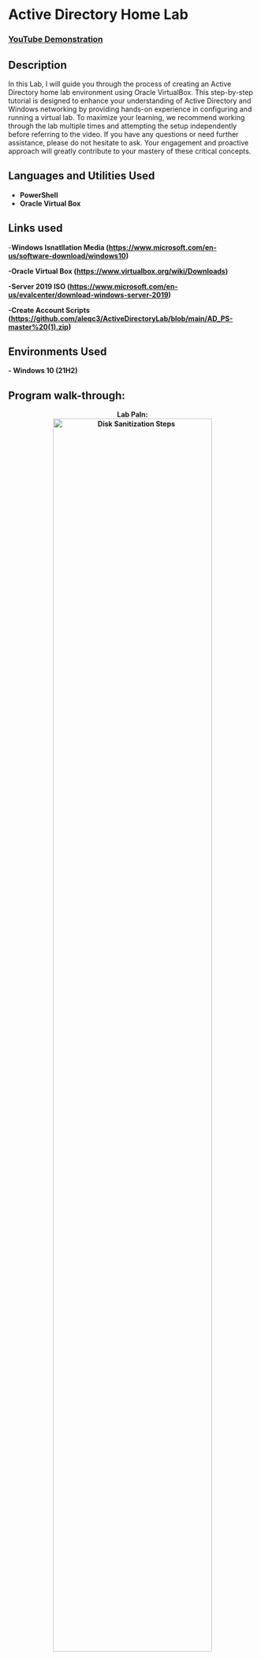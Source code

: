 <h1>Active Directory Home Lab</h1>

 ### [YouTube Demonstration](https://youtu.be/7e)

<h2>Description</h2>
In this Lab, I will guide you through the process of creating an Active Directory home lab environment using Oracle VirtualBox. This step-by-step tutorial is designed to enhance your understanding of Active Directory and Windows networking by providing hands-on experience in configuring and running a virtual lab. To maximize your learning, we recommend working through the lab multiple times and attempting the setup independently before referring to the video. If you have any questions or need further assistance, please do not hesitate to ask. Your engagement and proactive approach will greatly contribute to your mastery of these critical concepts.
<br />


<h2>Languages and Utilities Used</h2>

- <b>PowerShell</b> 
- <b>Oracle Virtual Box</b>

<h2>Links used</h2>

-<b>Windows Isnatllation Media <b> (https://www.microsoft.com/en-us/software-download/windows10)

-<b>Oracle Virtual Box <b> (https://www.virtualbox.org/wiki/Downloads)

-<b>Server 2019 ISO <b> (https://www.microsoft.com/en-us/evalcenter/download-windows-server-2019)

-<b>Create Account Scripts <b> (https://github.com/aleqc3/ActiveDirectoryLab/blob/main/AD_PS-master%20(1).zip)

<h2>Environments Used </h2>
- <b>Windows 10</b> (21H2)

<h2>Program walk-through:</h2>

<p align="center">
Lab Paln: <br/>
<img src="https://imgur.com/a/qiu0IF6.png" height="80%" width="80%" alt="Disk Sanitization Steps"/>
<br />


<!--
 ```diff
- text in red
+ text in green
! text in orange
# text in gray
@@ text in purple (and bold)@@
```
--!>
